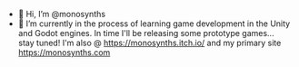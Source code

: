 - 👋 Hi, I’m @monosynths
- 🌱 I’m currently in the process of learning game development in the Unity and Godot engines. In time I'll be releasing some prototype games... stay tuned! I'm also @ https://monosynths.itch.io/ and my primary site https://monosynths.com
